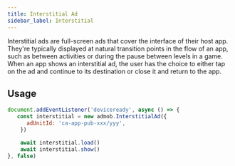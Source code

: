 ```yaml
---
title: Interstitial Ad
sidebar_label: Interstitial
---
```


Interstitial ads are full-screen ads that cover the interface of their host app. They're typically displayed at natural transition points in the flow of an app, such as between activities or during the pause between levels in a game. When an app shows an interstitial ad, the user has the choice to either tap on the ad and continue to its destination or close it and return to the app.

## Usage

```js
document.addEventListener('deviceready', async () => {
   const interstitial = new admob.InterstitialAd({
      adUnitId: 'ca-app-pub-xxx/yyy',
    })

    await interstitial.load()
    await interstitial.show()
}, false)
```

